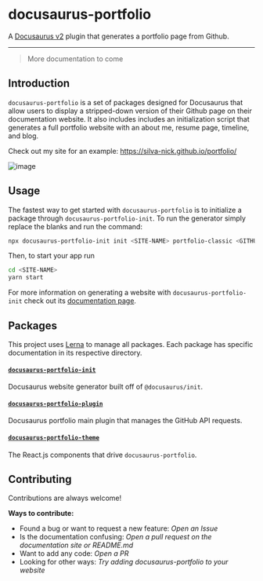# docusaurus-portfolio

A [Docusaurus v2](https://github.com/facebook/docusaurus) plugin that generates a portfolio page from Github.

---

> More documentation to come

## Introduction

`docusaurus-portfolio` is a set of packages designed for Docusaurus that allow users to display a stripped-down version of their Github page on their documentation website. It also includes includes an initialization script that generates a full portfolio website with an about me, resume page, timeline, and blog.

Check out my site for an example: https://silva-nick.github.io/portfolio/

![image](https://user-images.githubusercontent.com/39960606/123738850-39ef0c80-d86b-11eb-8be7-6e6dcd473dd6.png)

## Usage

The fastest way to get started with `docusaurus-portfolio` is to initialize a package through `docusaurus-portfolio-init`. To run the generator simply replace the blanks and run the command:

```sh
npx docusaurus-portfolio-init init <SITE-NAME> portfolio-classic <GITHUB-USERNAME>
```

Then, to start your app run

```sh
cd <SITE-NAME>
yarn start
```

For more information on generating a website with `docusaurus-portfolio-init` check out its [documentation page](https://github.com/silva-nick/docusaurus-portfolio/tree/main/packages/docusaurus-portfolio-init).

## Packages

This project uses [Lerna](https://lerna.js.org/) to manage all packages. Each package has specific documentation in its respective directory.

#### [`docusaurus-portfolio-init`](https://github.com/silva-nick/docusaurus-portfolio/tree/main/packages/docusaurus-portfolio-init)

Docusaurus website generator built off of `@docusaurus/init`. 

#### [`docusaurus-portfolio-plugin`](https://github.com/silva-nick/docusaurus-portfolio/tree/main/packages/docusaurus-portfolio-plugin)

Docusaurus portfolio main plugin that manages the GitHub API requests.

#### [`docusaurus-portfolio-theme`](https://github.com/silva-nick/docusaurus-portfolio/tree/main/packages/docusaurus-portfolio-theme)

The React.js components that drive `docusaurus-portfolio`. 

## Contributing

Contributions are always welcome!

**Ways to contribute:**

- Found a bug or want to request a new feature: _Open an Issue_
- Is the documentation confusing: _Open a pull request on the documentation site or README.md_
- Want to add any code: _Open a PR_
- Looking for other ways: _Try adding docusaurus-portfolio to your website_
